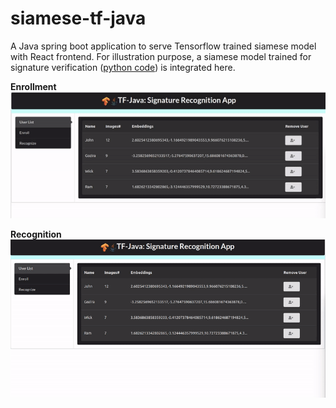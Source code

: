 # siamese-tf-java

A Java spring boot application to serve Tensorflow trained siamese model
with React frontend. For illustration purpose, a siamese model trained for 
signature verification ([python code](https://github.com/rmalav15/signature-recognition))
is integrated here. 

**Enrollment**
<img src='./gifs/enroll.gif' width="600"> 


**Recognition**
<img src='./gifs/recognize.gif' width="600">


